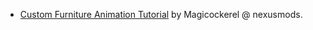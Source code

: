 
- [Custom Furniture Animation Tutorial](https://www.nexusmods.com/fallout4/mods/41209) by Magicockerel @ nexusmods.
